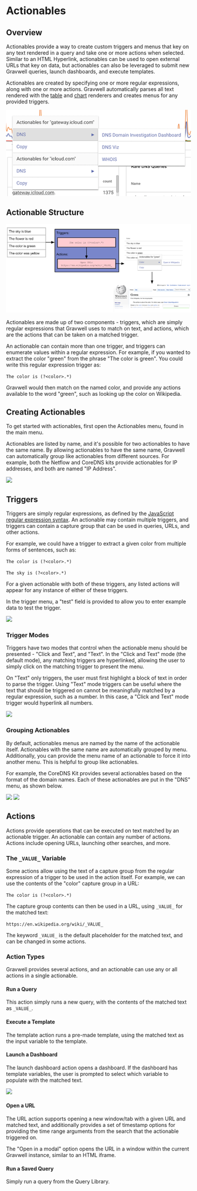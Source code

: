 # Actionables

## Overview

Actionables provide a way to create custom triggers and menus that key on any text rendered in a query and take one or more actions when selected. Similar to an HTML Hyperlink, actionables can be used to open external URLs that key on data, but actionables can also be leveraged to submit new Gravwell queries, launch dashboards, and execute templates.

Actionables are created by specifying one or more regular expressions, along with one or more actions. Gravwell automatically parses all text rendered with the [table](#!/search/table/table.md) and [chart](#!/search/chart/chart.md) renderers and creates menus for any provided triggers.

![](actionables-overview.png)

## Actionable Structure

![](actionables-architecture.png)

Actionables are made up of two components - triggers, which are simply regular expressions that Gravwell uses to match on text, and actions, which are the actions that can be taken on a matched trigger.

An actionable can contain more than one trigger, and triggers can enumerate values within a regular expression. For example, if you wanted to extract the color "green" from the phrase "The color is green". You could write this regular expression trigger as:

```The color is (?<color>.*)```

Gravwell would then match on the named color, and provide any actions available to the word "green", such as looking up the color on Wikipedia.

## Creating Actionables

To get started with actionables, first open the Actionables menu, found in the main menu.

Actionables are listed by name, and it's possible for two actionables to have the same name. By allowing actionables to have the same name, Gravwell can automatically group like actionables from different sources. For example, both the Netflow and CoreDNS kits provide actionables for IP addresses, and both are named "IP Address". 

![](actionables-menu.png)

## Triggers

Triggers are simply regular expressions, as defined by the [JavaScript regular expression syntax](https://developer.mozilla.org/en-US/docs/Web/JavaScript/Guide/Regular_Expressions). An actionable may contain multiple triggers, and triggers can contain a capture group that can be used in queries, URLs, and other actions. 

For example, we could have a trigger to extract a given color from multiple forms of sentences, such as:

```The color is (?<color>.*)```

```The sky is (?<color>.*)```

For a given actionable with both of these triggers, any listed actions will appear for any instance of either of these triggers.

In the trigger menu, a "test" field is provided to allow you to enter example data to test the trigger.

![](actionables-trigger.png)

### Trigger Modes

Triggers have two modes that control when the actionable menu should be presented - "Click and Text", and "Text". In the "Click and Text" mode (the default mode), any matching triggers are hyperlinked, allowing the user to simply click on the matching trigger to present the menu. 

On "Text" only triggers, the user must first highlight a block of text in order to parse the trigger. Using "Text" mode triggers can be useful where the text that should be triggered on cannot be meaningfully matched by a regular expression, such as a number. In this case, a "Click and Text" mode trigger would hyperlink all numbers.

![](actionables-trigger2.png)

### Grouping Actionables

By default, actionables menus are named by the name of the actionable itself. Actionables with the same name are automatically grouped by menu. Additionally, you can provide the menu name of an actionable to force it into another menu. This is helpful to group like actionables.

For example, the CoreDNS Kit provides several actionables based on the format of the domain names. Each of these actionables are put in the "DNS" menu, as shown below.

![](actionables-grouping.png)
![](actionables-grouping2.png)

## Actions

Actions provide operations that can be executed on text matched by an actionable trigger. An actionable can contain any number of actions. Actions include opening URLs, launching other searches, and more.

### The `_VALUE_` Variable

Some actions allow using the text of a capture group from the regular expression of a trigger to be used in the action itself. For example, we can use the contents of the "color" capture group in a URL:

```The color is (?<color>.*)```

The capture group contents can then be used in a URL, using `_VALUE_` for the matched text:

```https://en.wikipedia.org/wiki/_VALUE_```

The keyword `_VALUE_` is the default placeholder for the matched text, and can be changed in some actions.

### Action Types

Gravwell provides several actions, and an actionable can use any or all actions in a single actionable. 

#### Run a Query

This action simply runs a new query, with the contents of the matched text as `_VALUE_`.

#### Execute a Template

The template action runs a pre-made template, using the matched text as the input variable to the template. 

#### Launch a Dashboard

The launch dashboard action opens a dashboard. If the dashboard has template variables, the user is prompted to select which variable to populate with the matched text.

![](actionables-dashboard.png)

#### Open a URL

The URL action supports opening a new window/tab with a given URL and matched text, and additionally provides a set of timestamp options for providing the time range arguments from the search that the actionable triggered on. 

The "Open in a modal" option opens the URL in a window within the current Gravwell instance, similar to an HTML iframe.

#### Run a Saved Query

Simply run a query from the Query Library. 


